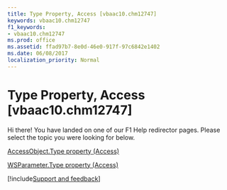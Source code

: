 ```yaml
---
title: Type Property, Access [vbaac10.chm12747]
keywords: vbaac10.chm12747
f1_keywords:
- vbaac10.chm12747
ms.prod: office
ms.assetid: ffad97b7-8e0d-46e0-917f-97c6842e1402
ms.date: 06/08/2017
localization_priority: Normal
---
```



# Type Property, Access [vbaac10.chm12747]

Hi there! You have landed on one of our F1 Help redirector pages. Please select the topic you were looking for below.

[AccessObject.Type property (Access)](http://msdn.microsoft.com/library/205384a2-13da-d4b7-ed6e-741fb21f24c0%28Office.15%29.aspx)

[WSParameter.Type property (Access)](http://msdn.microsoft.com/library/c3ab559c-f364-63c4-df45-d48dfe569f08%28Office.15%29.aspx)

[!include[Support and feedback](~/includes/feedback-boilerplate.md)]